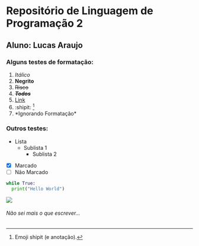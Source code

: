 # Repositório de Linguagem de Programação 2
## Aluno: Lucas Araujo

### Alguns testes de formatação: 

1. _Itálico_  
2. __Negrito__   
3. ~~Risco~~
4. ~~***Todos***~~ 
5. [Link](https://github.com/LucasCta/LP2 "Recursão??!")  
7. :shipit: [^1] 
8. \*Ignorando Formatação\*

### Outros testes: 
- Lista
  - Sublista 1
    - Sublista 2
- [x] Marcado
- [ ] Não Marcado
```py 
while True:
  print("Hello World")
```
![](https://desenvolvimentoaberto.files.wordpress.com/2014/07/duke.png) 
###### Não sei mais o que escrever...

[^1]: Emoji shipit (e anotação).
   
